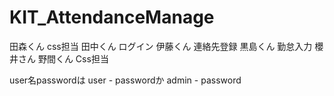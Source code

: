 # KIT_AttendanceManage
田森くん css担当
田中くん ログイン
伊藤くん 連絡先登録
黒島くん 勤怠入力
櫻井さん 野間くん Css担当

user名passwordは
user - passwordか
admin - password